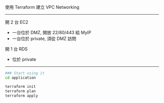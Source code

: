 使用 Terraform 建立 VPC Networking

---

開 2 台 EC2

- 一台位於 DMZ, 開放 22/80/443 給 MyIP
- 一台位於 private, 須從 DMZ 訪問

開 1 台 RDS

- 位於 private

---

```bash
### Start using it
cd application

terraform init
terraform plan
terraform apply
```
